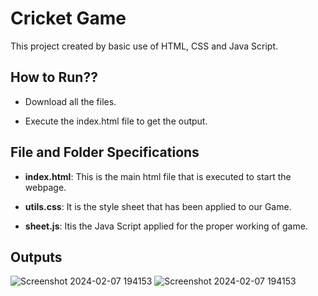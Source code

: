 # Cricket Game
This project created by basic use of HTML, CSS and Java Script.

## How to Run??
* Download all the files. 

* Execute the index.html file to get the output.

## File and Folder Specifications

* **index.html**: This is the main html file that is executed to start the webpage.

* **utils.css**: It is the style sheet that has been applied to our Game.

* **sheet.js**: Itis the Java Script applied for the proper working of game.

## Outputs

![Screenshot 2024-02-07 194153](https://github.com/Kanika-1404/Cricket-Game/assets/140299493/7b4888bc-0ca5-4ce3-979d-282fe11135b3)
![Screenshot 2024-02-07 194153](https://github.com/Kanika-1404/Cricket-Game/assets/140299493/d43ec13e-cbd7-40ae-b5b5-c4b3615f37f6)
